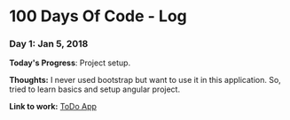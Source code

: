 # 100 Days Of Code - Log

### Day 1: Jan 5, 2018

**Today's Progress**: Project setup.

**Thoughts:** I never used bootstrap but want to use it in this application. So, tried to learn basics and setup angular project.

**Link to work:** [ToDo App](https://github.com/MitulGedeeya/todo-app)
